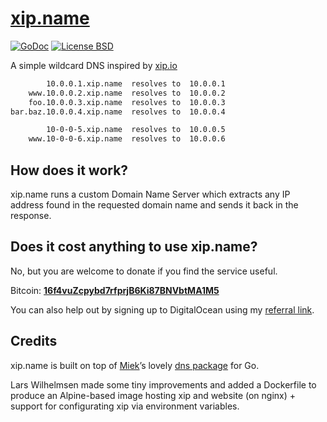 [xip.name](http://xip.name/)
========

[![GoDoc](https://img.shields.io/badge/godoc-reference-blue.svg?style=flat)](https://godoc.org/github.com/larsw/xip.name)
[![License BSD](https://img.shields.io/badge/license-BSD-lightgrey.svg?style=flat)](https://github.com/peterhellberg/xip.name/blob/master/LICENSE)

A simple wildcard DNS inspired by [xip.io](http://xip.io/)

```bash
        10.0.0.1.xip.name  resolves to  10.0.0.1
    www.10.0.0.2.xip.name  resolves to  10.0.0.2
    foo.10.0.0.3.xip.name  resolves to  10.0.0.3
bar.baz.10.0.0.4.xip.name  resolves to  10.0.0.4

        10-0-0-5.xip.name  resolves to  10.0.0.5
    www.10-0-0-6.xip.name  resolves to  10.0.0.6
```

## How does it work?

xip.name runs a custom Domain Name Server which extracts any IP address found
in the requested domain name and sends it back in the response.

## Does it cost anything to use xip.name?

No, but you are welcome to donate if you find the service useful.

Bitcoin: **[16f4vuZcpybd7rfprjB6Ki87BNVbtMA1M5](https://blockchain.info/address/16f4vuZcpybd7rfprjB6Ki87BNVbtMA1M5)**

You can also help out by signing up to DigitalOcean using my [referral link](https://www.digitalocean.com/?refcode=cd245791f86e).

## Credits

xip.name is built on top of [Miek](http://miek.nl)’s lovely [dns package](https://github.com/miekg/dns) for Go.

Lars Wilhelmsen made some tiny improvements and added a Dockerfile to produce
an Alpine-based image hosting xip and website (on nginx) + support for
configurating xip via environment variables.

